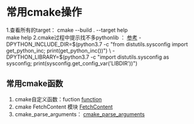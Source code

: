 # 常用cmake操作
  1.查看所有的target：  cmake --build . --target help  
                    make help
  2.cmake过程中提示找不多pythonlib ：
    [参考](https://stackoverflow.com/questions/24174394/cmake-is-not-able-to-find-python-libraries)
    -DPYTHON_INCLUDE_DIR=$(python3.7 -c "from distutils.sysconfig import get_python_inc; print(get_python_inc())")  \
    -DPYTHON_LIBRARY=$(python3.7 -c "import distutils.sysconfig as sysconfig; print(sysconfig.get_config_var('LIBDIR'))")
## 常用cmake函数
  1. cmake自定义函数：fuction [function](https://cmake.org/cmake/help/v3.10/command/function.html?highlight=function)
  2. cmake FetchContent 模块  [FetchContent](https://cmake.org/cmake/help/v3.16/module/FetchContent.html)
  3. cmake_parse_arguments： [cmake_parse_arguments](https://cmake.org/cmake/help/v3.10/command/cmake_parse_arguments.html?highlight=cmake_parse_arguments)
    
